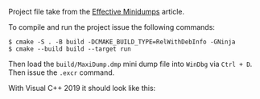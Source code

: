 Project file take from the [Effective Minidumps](https://web.archive.org/web/20060715203155/http://www.debuginfo.com/articles/effminidumps.html) article.

To compile and run the project issue the following commands:

```
$ cmake -S . -B build -DCMAKE_BUILD_TYPE=RelWithDebInfo -GNinja
$ cmake --build build --target run
```

Then load the `build/MaxiDump.dmp` mini dump file into `WinDbg` via `Ctrl + D`. Then issue the `.excr` command.

With Visual C++ 2019 it should look like this:

